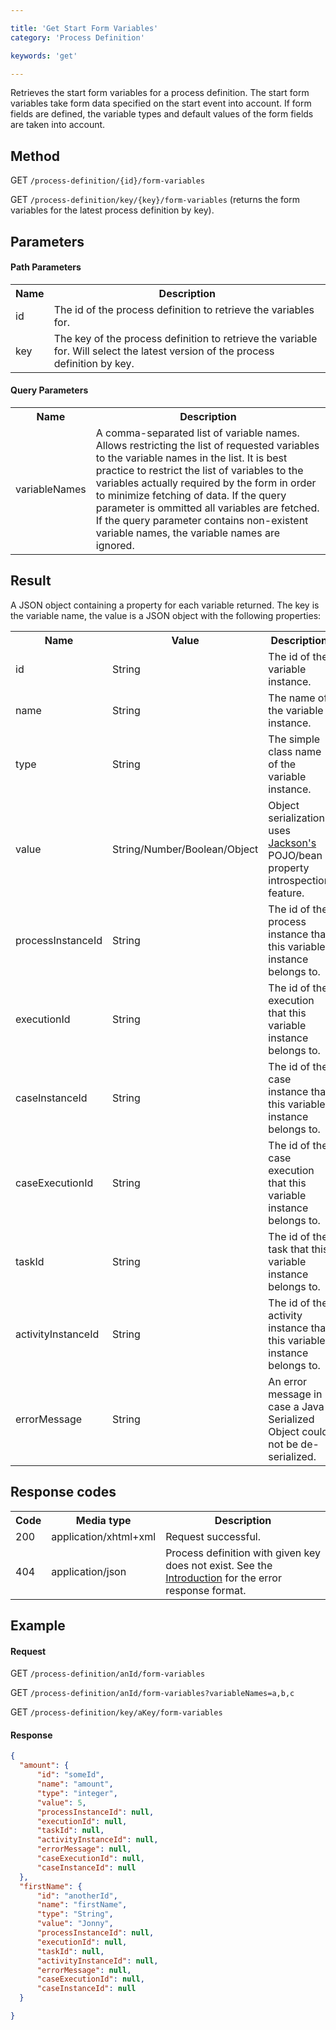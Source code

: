 ```yaml
---

title: 'Get Start Form Variables'
category: 'Process Definition'

keywords: 'get'

---
```


Retrieves the start form variables for a process definition. The start form variables take form data specified on the start event into
account. If form fields are defined, the variable types and default values of the form fields are taken into account.

Method
--------------  

GET `/process-definition/{id}/form-variables`

GET `/process-definition/key/{key}/form-variables` (returns the form variables for the latest process definition by key).


Parameters
--------------  

#### Path Parameters

<table class="table table-striped">
  <tr>
    <th>Name</th>
    <th>Description</th>
  </tr>
  <tr>
    <td>id</td>
    <td>The id of the process definition to retrieve the variables for.</td>
  </tr>
  <tr>
    <td>key</td>
    <td>The key of the process definition to retrieve the variable for. Will select the latest
version of the process definition by key.</td>
  </tr>
</table>

#### Query Parameters

<table class="table table-striped">
  <tr>
    <th>Name</th>
    <th>Description</th>
  </tr>
  <tr>
    <td>variableNames</td>
    <td>A comma-separated list of variable names. Allows restricting the list of requested 
        variables to the variable names in the list. It is best practice to restrict the list of 
        variables to the variables actually required by the form in order to minimize fetching of
        data. If the query parameter is ommitted all variables are fetched. If the query parameter
        contains non-existent variable names, the variable names are ignored.</td>
  </tr>
</table>

Result
--------------  

A JSON object containing a property for each variable returned. The key is the variable name, the
value is a JSON object with the following properties:

<table class="table table-striped">
  <tr>
    <th>Name</th>
    <th>Value</th>
    <th>Description</th>
  </tr>
  <tr>
    <td>id</td>
    <td>String</td>
    <td>The id of the variable instance.</td>
  </tr>
  <tr>
    <td>name</td>
    <td>String</td>
    <td>The name of the variable instance.</td>
  </tr>
  <tr>
    <td>type</td>
    <td>String</td>
    <td>The simple class name of the variable instance.</td>
  </tr>
  <tr>
    <td>value</td>
    <td>String/Number/Boolean/Object</td>
    <td>Object serialization uses <a href="http://jackson.codehaus.org">Jackson's</a> POJO/bean property introspection feature.</td>
  </tr>
  <tr>
    <td>processInstanceId</td>
    <td>String</td>
    <td>The id of the process instance that this variable instance belongs to.</td>
  </tr>
  <tr>
    <td>executionId</td>
    <td>String</td>
    <td>The id of the execution that this variable instance belongs to.</td>
  </tr>
  <tr>
    <td>caseInstanceId</td>
    <td>String</td>
    <td>The id of the case instance that this variable instance belongs to.</td>
  </tr>
  <tr>
    <td>caseExecutionId</td>
    <td>String</td>
    <td>The id of the case execution that this variable instance belongs to.</td>
  </tr>
  <tr>
    <td>taskId</td>
    <td>String</td>
    <td>The id of the task that this variable instance belongs to.</td>
  </tr>
  <tr>
    <td>activityInstanceId</td>
    <td>String</td>
    <td>The id of the activity instance that this variable instance belongs to.</td>
  </tr>  
  <tr>
    <td>errorMessage</td>
    <td>String</td>
    <td>An error message in case a Java Serialized Object could not be de-serialized.</td>
  </tr>
</table>

Response codes
--------------  

<table class="table table-striped">
  <tr>
    <th>Code</th>
    <th>Media type</th>
    <th>Description</th>
  </tr>
  <tr>
    <td>200</td>
    <td>application/xhtml+xml</td>
    <td>Request successful.</td>
  </tr>
  <tr>
    <td>404</td>
    <td>application/json</td>
    <td>Process definition with given key does not exist. See the <a href="ref:#overview-introduction">Introduction</a> for the error response format.</td>
  </tr>
</table>


Example
--------------

#### Request

GET `/process-definition/anId/form-variables`

GET `/process-definition/anId/form-variables?variableNames=a,b,c`

GET `/process-definition/key/aKey/form-variables`

#### Response

```json
{
  "amount": {
      "id": "someId",
      "name": "amount",
      "type": "integer",
      "value": 5,
      "processInstanceId": null,
      "executionId": null,
      "taskId": null,
      "activityInstanceId": null,
      "errorMessage": null,
      "caseExecutionId": null,
      "caseInstanceId": null
  },
  "firstName": {
      "id": "anotherId",
      "name": "firstName",
      "type": "String",
      "value": "Jonny",
      "processInstanceId": null,
      "executionId": null,
      "taskId": null,
      "activityInstanceId": null,
      "errorMessage": null,
      "caseExecutionId": null,
      "caseInstanceId": null
  }

}
```
